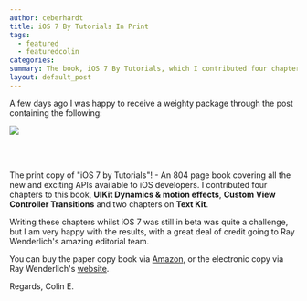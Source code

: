 ```yaml
---
author: ceberhardt
title: iOS 7 By Tutorials In Print
tags: 
  - featured
  - featuredcolin
categories: 
summary: The book, iOS 7 By Tutorials, which I contributed four chapters to, is now in print.
layout: default_post
---
```


A few days ago I was happy to receive a weighty package through the post containing the following:

<img src="{{ site.baseurl }}/ceberhardt/assets/iOS7ByTutorials.jpg"></img>

<br/>
<br/>

The print copy of "iOS 7 by Tutorials"! - An 804 page book covering all the new and exciting APIs available to iOS developers. I contributed four chapters to this book, **UIKit Dynamics & motion effects**, **Custom View Controller Transitions** and two chapters on **Text Kit**.

Writing these chapters whilst iOS 7 was still in beta was quite a challenge, but I am very happy with the results, with a great deal of credit going to Ray Wenderlich's amazing editorial team.

You can buy the paper copy book via <a href="http://www.amazon.co.uk/iOS-By-Tutorials-Christine-Abernathy/dp/0989675106">Amazon</a>, or the electronic copy via Ray Wenderlich's <a href="http://www.raywenderlich.com/store/ios-7-by-tutorials">website</a>.

Regards, Colin E.




